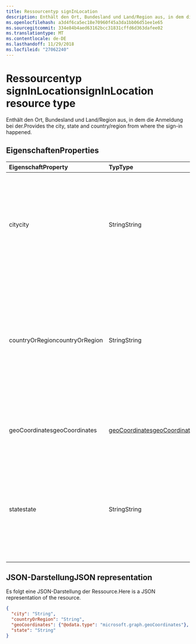 ```yaml
---
title: Ressourcentyp signInLocation
description: Enthält den Ort, Bundesland und Land/Region aus, in dem die Anmeldung bei der.
ms.openlocfilehash: a3d4f6ca5ec18e70960f45a3da1bb06d51ee1e65
ms.sourcegitcommit: 334e84b4aed63162bcc31831cffd6d363dafee02
ms.translationtype: MT
ms.contentlocale: de-DE
ms.lasthandoff: 11/29/2018
ms.locfileid: "27062240"
---
```

# <a name="signinlocation-resource-type"></a><span data-ttu-id="c4e38-103">Ressourcentyp signInLocation</span><span class="sxs-lookup"><span data-stu-id="c4e38-103">signInLocation resource type</span></span>
<span data-ttu-id="c4e38-104">Enthält den Ort, Bundesland und Land/Region aus, in dem die Anmeldung bei der.</span><span class="sxs-lookup"><span data-stu-id="c4e38-104">Provides the city, state and country/region from where the sign-in happened.</span></span>



## <a name="properties"></a><span data-ttu-id="c4e38-105">Eigenschaften</span><span class="sxs-lookup"><span data-stu-id="c4e38-105">Properties</span></span>
| <span data-ttu-id="c4e38-106">Eigenschaft</span><span class="sxs-lookup"><span data-stu-id="c4e38-106">Property</span></span>     | <span data-ttu-id="c4e38-107">Typ</span><span class="sxs-lookup"><span data-stu-id="c4e38-107">Type</span></span>   |<span data-ttu-id="c4e38-108">Beschreibung</span><span class="sxs-lookup"><span data-stu-id="c4e38-108">Description</span></span>|
|:---------------|:--------|:----------|
|<span data-ttu-id="c4e38-109">city</span><span class="sxs-lookup"><span data-stu-id="c4e38-109">city</span></span>|<span data-ttu-id="c4e38-110">String</span><span class="sxs-lookup"><span data-stu-id="c4e38-110">String</span></span>|<span data-ttu-id="c4e38-111">Enthält den Ort, von dem die Anmeldung stammt.</span><span class="sxs-lookup"><span data-stu-id="c4e38-111">Provides the city where the sign-in originated.</span></span> <span data-ttu-id="c4e38-112">Dadurch wird die anhand von Informationen aus der Aktivität Anmeldung Breitengrad/Längengrad berechnet.</span><span class="sxs-lookup"><span data-stu-id="c4e38-112">This is calculated using latitude/longitude information from the sign-in activity.</span></span>|
|<span data-ttu-id="c4e38-113">countryOrRegion</span><span class="sxs-lookup"><span data-stu-id="c4e38-113">countryOrRegion</span></span>|<span data-ttu-id="c4e38-114">String</span><span class="sxs-lookup"><span data-stu-id="c4e38-114">String</span></span>|<span data-ttu-id="c4e38-115">Enthält das Land Code Info (2 Buchstaben Code), von dem die Anmeldung stammt.</span><span class="sxs-lookup"><span data-stu-id="c4e38-115">Provides the country code info (2 letter code) where the sign-in originated.</span></span>  <span data-ttu-id="c4e38-116">Dadurch wird die anhand von Informationen aus der Aktivität Anmeldung Breitengrad/Längengrad berechnet.</span><span class="sxs-lookup"><span data-stu-id="c4e38-116">This is calculated using latitude/longitude information from the sign-in activity.</span></span>|
|<span data-ttu-id="c4e38-117">geoCoordinates</span><span class="sxs-lookup"><span data-stu-id="c4e38-117">geoCoordinates</span></span>|[<span data-ttu-id="c4e38-118">geoCoordinates</span><span class="sxs-lookup"><span data-stu-id="c4e38-118">geoCoordinates</span></span>](geocoordinates.md)|<span data-ttu-id="c4e38-119">Enthält die Breitengrad, Längengrad und Höhe, von dem die Anmeldung stammt.</span><span class="sxs-lookup"><span data-stu-id="c4e38-119">Provides the latitude, longitude and altitude where the sign-in originated.</span></span>|
|<span data-ttu-id="c4e38-120">state</span><span class="sxs-lookup"><span data-stu-id="c4e38-120">state</span></span>|<span data-ttu-id="c4e38-121">String</span><span class="sxs-lookup"><span data-stu-id="c4e38-121">String</span></span>|<span data-ttu-id="c4e38-122">Enthält den Status, in dem die Anmeldung ausgelöst hat.</span><span class="sxs-lookup"><span data-stu-id="c4e38-122">Provides the State where the sign-in originated.</span></span> <span data-ttu-id="c4e38-123">Dadurch wird die anhand von Informationen aus der Aktivität Anmeldung Breitengrad/Längengrad berechnet.</span><span class="sxs-lookup"><span data-stu-id="c4e38-123">This is calculated using latitude/longitude information from the sign-in activity.</span></span>|

## <a name="json-representation"></a><span data-ttu-id="c4e38-124">JSON-Darstellung</span><span class="sxs-lookup"><span data-stu-id="c4e38-124">JSON representation</span></span>

<span data-ttu-id="c4e38-125">Es folgt eine JSON-Darstellung der Ressource.</span><span class="sxs-lookup"><span data-stu-id="c4e38-125">Here is a JSON representation of the resource.</span></span>

<!-- {
  "blockType": "resource",
  "optionalProperties": [

  ],
  "@odata.type": "microsoft.graph.signInLocation"
}-->

```json
{
  "city": "String",
  "countryOrRegion": "String",
  "geoCoordinates": {"@odata.type": "microsoft.graph.geoCoordinates"},
  "state": "String"
}

```

<!-- uuid: 8fcb5dbc-d5aa-4681-8e31-b001d5168d79
2015-10-25 14:57:30 UTC -->
<!-- {
  "type": "#page.annotation",
  "description": "signInLocation resource",
  "keywords": "",
  "section": "documentation",
  "tocPath": ""
}-->